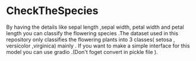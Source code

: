 # CheckTheSpecies
By having the details like sepal length ,sepal width, petal width and petal length you can classify the flowering species .The dataset used in this repository only classifies the flowering plants into 3 classes( setosa , versicolor ,virginica) mainly . 
If you want to make a simple interface for this model you can use gradio .(Don't foget  convert in pickle file ).
